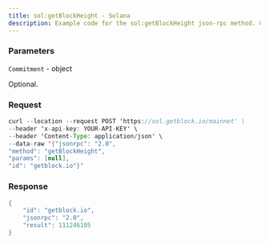 ```yaml
---
title: sol:getBlockHeight - Solana
description: Example code for the sol:getBlockHeight json-rpc method. Сomplete guide on how to use sol:getBlockHeight json-rpc in GetBlock.io Web3 documentation.
---
```


### Parameters


`Commitment` - object

Optional.

### Request

``` java
curl --location --request POST 'https://sol.getblock.io/mainnet' \ 
--header 'x-api-key: YOUR-API-KEY' \ 
--header 'Content-Type: application/json' \ 
--data-raw '{"jsonrpc": "2.0",
"method": "getBlockHeight",
"params": [null],
"id": "getblock.io"}'
```

###  Response

``` java
{
    "id": "getblock.io",
    "jsonrpc": "2.0",
    "result": 111246105
}
```

